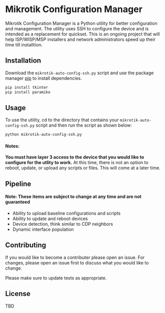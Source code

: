 # Mikrotik Configuration Manager

Mikrotik Configuration Manager is a Python utility for better configuration and management. The utility uses SSH to configure the device and is intended as a replacement for quickset. This is an ongoing project that will help ISP/WISP/MSP installers and network administrators speed up their time till installtion. 

## Installation

Download the `mikrotik-auto-config-ssh.py` script and
use the package manager [pip](https://pip.pypa.io/en/stable/) to install dependencies.

```bash
pip install tkinter
pip install paramiko
```

## Usage

To use the utility, cd to the directory that contains your `mikrotik-auto-config-ssh.py` script and then run the script as shown below:
```bash
python mikrotik-auto-config-ssh.py
```

#### **Notes:**
**You must have layer 3 access to the device that you would like to configure for the utlity to work.** At this time, there is not an option to reboot, update, or upload any scripts or files. This will come at a later time. 

## Pipeline
#### Note: These items are subject to change at any time and are not guaranteed
- Ability to upload baseline configurations and scripts
- Ability to update and reboot devices
- Device detection, think similar to CDP neighbors
- Dynamic interface population

## Contributing
If you would like to become a contributer please open an issue. For changes, please open an issue first to discuss what you would like to change.

Please make sure to update tests as appropriate.

## License
TBD
